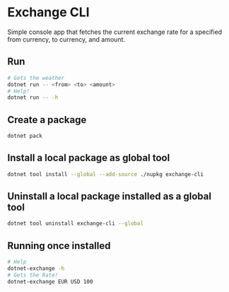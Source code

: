 # Exchange CLI

Simple console app that fetches the current exchange rate for a specified from currency, to currency, and amount.

## Run

```bash
# Gets the weather
dotnet run -- <from> <to> <amount>
# Help!
dotnet run -- -h
```

## Create a package

```bash
dotnet pack
```

## Install a local package as global tool

```bash
dotnet tool install --global --add-source ./nupkg exchange-cli
```

## Uninstall a local package installed as a global tool

```bash
dotnet tool uninstall exchange-cli --global
```

## Running once installed

```bash
# Help
dotnet-exchange -h
# Gets the Rate!
dotnet-exchange EUR USD 100
```
